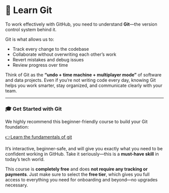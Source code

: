 # 🔀 Learn Git

To work effectively with GitHub, you need to understand **Git**—the version control system behind it.

Git is what allows us to:

- Track every change to the codebase
- Collaborate without overwriting each other’s work
- Revert mistakes and debug issues
- Review progress over time

Think of Git as the **“undo + time machine + multiplayer mode”** of software and data projects. Even if you’re not writing code every day, knowing Git helps you work smarter, stay organized, and communicate clearly with your team.

---

### 🎓 **Get Started with Git**

We highly recommend this beginner-friendly course to build your Git foundation:

[👉Learn the fundamentals of git](https://www.youtube.com/playlist?list=PL4cUxeGkcC9goXbgTDQ0n_4TBzOO0ocPR)

It’s interactive, beginner-safe, and will give you exactly what you need to be confident working in GitHub. Take it seriously—this is a **must-have skill** in today’s tech world.

This course is **completely free** and does **not require any tracking or payments**. Just make sure to select the **free tier**, which gives you full access to everything you need for onboarding and beyond—no upgrades necessary.
